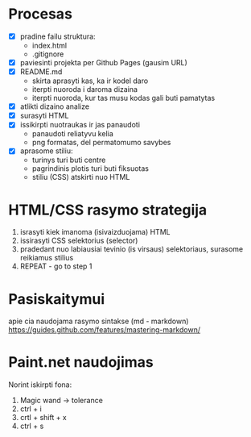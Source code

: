 # Procesas

- [x] pradine failu struktura:
  - index.html
  - .gitignore
- [x] paviesinti projekta per Github Pages (gausim URL)
- [x] README.md
  - skirta aprasyti kas, ka ir kodel daro
  - iterpti nuoroda i daroma dizaina
  - iterpti nuoroda, kur tas musu kodas gali buti pamatytas
- [x] atlikti dizaino analize
- [x] surasyti HTML
- [x] issikirpti nuotraukas ir jas panaudoti
  - panaudoti reliatyvu kelia
  - png formatas, del permatomumo savybes
- [x] aprasome stiliu:
  - turinys turi buti centre
  - pagrindinis plotis turi buti fiksuotas
  - stiliu (CSS) atskirti nuo HTML

# HTML/CSS rasymo strategija

1. israsyti kiek imanoma (isivaizduojama) HTML
2. issirasyti CSS selektorius (selector)
3. pradedant nuo labiausiai tevinio (is virsaus) selektoriaus, surasome reikiamus stilius
4. REPEAT - go to step 1

# Pasiskaitymui

apie cia naudojama rasymo sintakse (md - markdown)
https://guides.github.com/features/mastering-markdown/

# Paint.net naudojimas

Norint iskirpti fona:

1. Magic wand -> tolerance
2. ctrl + i
3. crtl + shift + x
4. ctrl + s